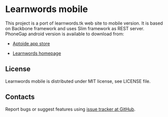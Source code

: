 Learnwords mobile
=================

This project is a port of learnwords.tk web site to mobile version.
It is based on Backbone framework and uses Slim framework as REST server. 
PhoneGap android version is available to download from:
	
 - [Aptoide app store](http://arek-felinczak.store.aptoide.com/)

 - [Learnwords homepage](http://learnwords.tk/learnwords_signed.apk)


License
-------------------------------------------------
Learnwords mobile is distributed under MIT license, see LICENSE file.


Contacts
-------------------------------------------------
Report bugs or suggest features using
[issue tracker at GitHub](https://github.com/arek-felinczak/learnwords_mobile2/issues).

